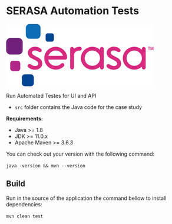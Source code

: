 # SERASA Automation Tests

![Screenshot](serasa-logo.png)

Run Automated Testes for UI and API

- `src` folder contains the Java code for the case study

**Requirements:**

- Java >= 1.8
- JDK >= 11.0.x
- Apache Maven >= 3.6.3


You can check out your version with the following command:

`java -version && mvn --version`

## Build
Run in the source of the application the command bellow to install dependencies:

`mvn clean test`
